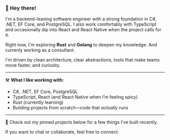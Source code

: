 ### 👋 Hey there!

I'm a backend-leaning software engineer with a strong foundation in C#, .NET, EF Core, and PostgreSQL. I also work comfortably with TypeScript and occasionally dip into React and React Native when the project calls for it.

Right now, I'm exploring **Rust** and **Golang** to deepen my knowledge. And currenly working as a consultant.

I'm driven by clean architecture, clear abstractions, tools that make teams move faster, and curiosity.

---

🛠️ **What I like working with:**
- C#, .NET, EF Core, PostgreSQL  
- TypeScript, React (and React Native when I’m feeling spicy)  
- Rust (currently learning)  
- Building projects from scratch—code that *actually runs*

---

📌 Check out my pinned projects below for a few things I’ve built recently.

If you want to chat or collaborate, feel free to connect.
